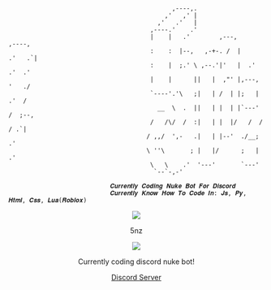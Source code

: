 ```
                                             ,----,.                          
                                           ,'   ,' |                          
                                         ,'   .'   |                          
                                       ,----.'    .'                          
                                       |    |   .'        ,---,        ,----, 
                                       :    :  |--,   ,-+-. /  |     .'   .`| 
                                       :    |  ;.' \ ,--.'|'   |  .'   .'  .' 
                                       |    |      ||   |  ,"' |,---, '   ./  
                                       `----'.'\   ;|   | /  | |;   | .'  /   
                                         __  \  .  ||   | |  | |`---' /  ;--, 
                                       /   /\/  /  :|   | |  |/   /  /  / .`| 
                                      / ,,/  ',-   .|   | |--'  ./__;     .'  
                                      \ ''\       ; |   |/      ;   |  .'     
                                       \   \    .'  '---'       `---'         
                                        `--`-,-'                              

                            𝑪𝒖𝒓𝒓𝒆𝒏𝒕𝒍𝒚 𝑪𝒐𝒅𝒊𝒏𝒈 𝑵𝒖𝒌𝒆 𝑩𝒐𝒕 𝑭𝒐𝒓 𝑫𝒊𝒔𝒄𝒐𝒓𝒅
                            𝑪𝒖𝒓𝒓𝒆𝒏𝒕𝒍𝒚 𝑲𝒏𝒐𝒘 𝑯𝒐𝒘 𝑻𝒐 𝑪𝒐𝒅𝒆 𝑰𝒏: 𝑱𝒔, 𝑷𝒚, 𝑯𝒕𝒎𝒍, 𝑪𝒔𝒔, 𝑳𝒖𝒂(𝑹𝒐𝒃𝒍𝒐𝒙)
```

<p align="center">  
<img src="https://github.com/5nz/5nz/blob/main/GIF/pbks5nhi9mg.gif?raw=true">
</p>
<p align="center">
    5nz
</p>
<p align="center">  
    <p align="center">
  <img src="https://discord.c99.nl/widget/theme-1/698850297434603532.png"/>
</p>
<p align="center">
Currently coding discord nuke bot!
<p align="center">
    <a href="https://discord.gg/EGjXbqBnPK">Discord Server</a>
